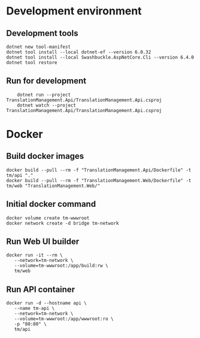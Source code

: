 # Development environment

## Development tools
```dotnetcli
dotnet new tool-manifest
dotnet tool install --local dotnet-ef --version 6.0.32
dotnet tool install --local Swashbuckle.AspNetCore.Cli --version 6.4.0
dotnet tool restore
```

## Run for development
```dotnetcli
    dotnet run --project TranslationManagement.Api/TranslationManagement.Api.csproj
    dotnet watch --project TranslationManagement.Api/TranslationManagement.Api.csproj
```

# Docker

## Build docker images
 ```
docker build --pull --rm -f "TranslationManagement.Api/Dockerfile" -t tm/api "."
docker build --pull --rm -f "TranslationManagement.Web/Dockerfile" -t tm/web "TranslationManagement.Web/"
```

## Initial docker command 
 ```
docker volume create tm-wwwroot
docker network create -d bridge tm-network
 ```

## Run Web UI builder
 ```
docker run -it --rm \
    --network=tm-network \
    --volume=tm-wwwroot:/app/build:rw \
    tm/web
 ```

## Run API container
 ```
docker run -d --hostname api \
    --name tm-api \
    --network=tm-network \
    --volume=tm-wwwroot:/app/wwwroot:ro \
    -p "80:80" \
    tm/api
 ```
